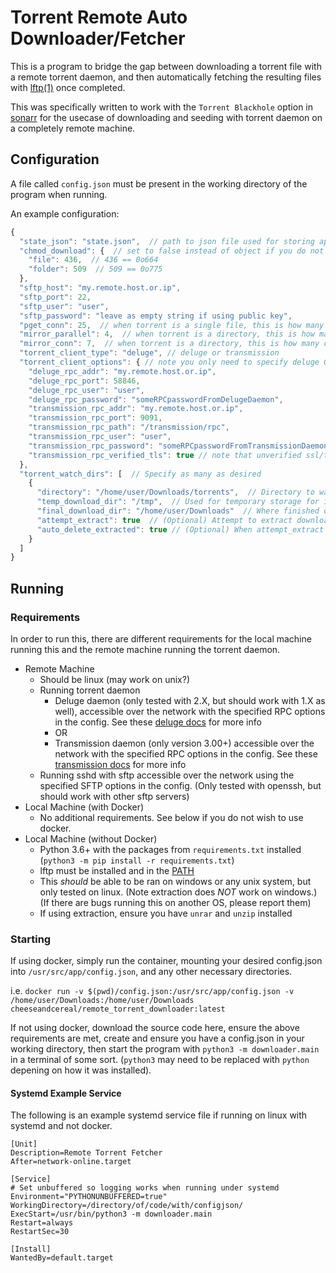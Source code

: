 # Torrent Remote Auto Downloader/Fetcher

This is a program to bridge the gap between downloading a torrent file with a remote torrent daemon,
and then automatically fetching the resulting files with [lftp(1)](https://lftp.yar.ru/) once completed.

This was specifically written to work with the `Torrent Blackhole` option in [sonarr](https://sonarr.tv/)
for the usecase of downloading and seeding with torrent daemon on a completely remote machine.

## Configuration

A file called `config.json` must be present in the working directory of the program when running.

An example configuration:

```javascript
{
  "state_json": "state.json",  // path to json file used for storing app state
  "chmod_download": {  // set to false instead of object if you do not want to chmod downloaded files
    "file": 436,  // 436 == 0o664
    "folder": 509  // 509 == 0o775
  },
  "sftp_host": "my.remote.host.or.ip",
  "sftp_port": 22,
  "sftp_user": "user",
  "sftp_password": "leave as empty string if using public key",
  "pget_conn": 25,  // when torrent is a single file, this is how many connections will be used with lftp pget
  "mirror_parallel": 4,  // when torrent is a directory, this is how many files are downloaded simoultaneously
  "mirror_conn": 7,  // when torrent is a directory, this is how many connections each currently downloading file gets
  "torrent_client_type": "deluge", // deluge or transmission
  "torrent_client_options": { // note you only need to specify deluge OR transmission options here, dependent on torrent_client_type above
    "deluge_rpc_addr": "my.remote.host.or.ip",
    "deluge_rpc_port": 58846,
    "deluge_rpc_user": "user",
    "deluge_rpc_password": "someRPCpasswordFromDelugeDaemon",
    "transmission_rpc_addr": "my.remote.host.or.ip",
    "transmission_rpc_port": 9091,
    "transmission_rpc_path": "/transmission/rpc",
    "transmission_rpc_user": "user",
    "transmission_rpc_password": "someRPCpasswordFromTransmissionDaemon",
    "transmission_rpc_verified_tls": true // note that unverified ssl/tls (such as with self-signed cert) is not currently supported
  },
  "torrent_watch_dirs": [  // Specify as many as desired
    {
      "directory": "/home/user/Downloads/torrents",  // Directory to watch for .torrent or .magnet files
      "temp_download_dir": "/tmp",  // Used for temporary storage for in-progress downloads
      "final_download_dir": "/home/user/Downloads"  // Where finished downloads are moved
      "attempt_extract": true  // (Optional) Attempt to extract downloaded files (unix only) (default false)
      "auto_delete_extracted": true // (Optional) When attempt_extract is true, delete the archive files after extracting (default false)
    }
  ]
}
```

## Running

### Requirements

In order to run this, there are different requirements for the local machine running this and the remote machine running the torrent daemon.

- Remote Machine
  - Should be linux (may work on unix?)
  - Running torrent daemon
    - Deluge daemon (only tested with 2.X, but should work with 1.X as well),
      accessible over the network with the specified RPC options in the config.
      See these [deluge docs](https://dev.deluge-torrent.org/wiki/UserGuide/ThinClient) for more info
    - OR
    - Transmission daemon (only version 3.00+) accessible over the network with the specified RPC options in the config.
      See these [transmission docs](https://github.com/transmission/transmission/wiki/Editing-Configuration-Files#rpc) for more info
  - Running sshd with sftp accessible over the network using the specified SFTP options in the config.
    (Only tested with openssh, but should work with other sftp servers)
- Local Machine (with Docker)
  - No additional requirements. See below if you do not wish to use docker.
- Local Machine (without Docker)
  - Python 3.6+ with the packages from `requirements.txt` installed (`python3 -m pip install -r requirements.txt`)
  - lftp must be installed and in the [PATH](<https://en.wikipedia.org/wiki/PATH_(variable)>)
  - This _should_ be able to be ran on windows or any unix system, but only tested on linux. (Note extraction does _NOT_ work on windows.)
    (If there are bugs running this on another OS, please report them)
  - If using extraction, ensure you have `unrar` and `unzip` installed

### Starting

If using docker, simply run the container, mounting your desired config.json into `/usr/src/app/config.json`, and any other necessary directories.

i.e. `docker run -v $(pwd)/config.json:/usr/src/app/config.json -v /home/user/Downloads:/home/user/Downloads cheeseandcereal/remote_torrent_downloader:latest`

If not using docker, download the source code here, ensure the above requirements are met,
create and ensure you have a config.json in your working directory,
then start the program with `python3 -m downloader.main` in a terminal of some sort.
(`python3` may need to be replaced with `python` depening on how it was installed).

#### Systemd Example Service

The following is an example systemd service file if running on linux with systemd and not docker.

```systemd
[Unit]
Description=Remote Torrent Fetcher
After=network-online.target

[Service]
# Set unbuffered so logging works when running under systemd
Environment="PYTHONUNBUFFERED=true"
WorkingDirectory=/directory/of/code/with/configjson/
ExecStart=/usr/bin/python3 -m downloader.main
Restart=always
RestartSec=30

[Install]
WantedBy=default.target
```
